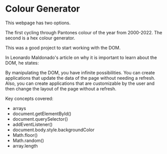 # Colour Generator
This webpage has two options.

The first cycling through Pantones colour of the year from 2000-2022.
The second is a hex colour generator.

This was a good project to start working with the DOM.

In Leonardo Maldonado's article on why it is important to learn about the DOM, he states:

By manipulating the DOM, you have infinite possibilities. You can create applications that update the data of the page without needing a refresh. Also, you can create applications that are customizable by the user and then change the layout of the page without a refresh.

Key concepts covered:
- arrays
- document.getElementById()
- document.querySelector()
- addEventListener()
- document.body.style.backgroundColor
- Math.floor()
- Math.random()
- array.length

